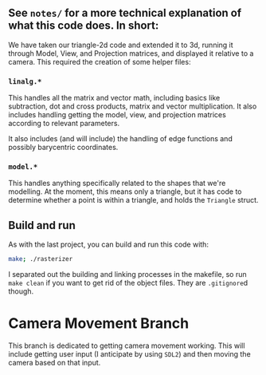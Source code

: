 ## See `notes/` for a more technical explanation of what this code does. In short:
We have taken our triangle-2d code and extended it to 3d, running it through Model, View, and Projection matrices, and displayed it relative to a camera. This required the creation of some helper files:

### `linalg.*`
This handles all the matrix and vector math, including basics like subtraction, dot and cross products, matrix and vector multiplication. It also includes handling getting the model, view, and projection matrices according to relevant parameters.

It also includes (and will include) the handling of edge functions and possibly barycentric coordinates.

### `model.*`
This handles anything specifically related to the shapes that we're modelling. At the moment, this means only a triangle, but it has code to determine whether a point is within a triangle, and holds the `Triangle` struct.

## Build and run
As with the last project, you can build and run this code with:
```sh
make; ./rasterizer
```

I separated out the building and linking processes in the makefile, so run `make clean` if you want to get rid of the object files. They are `.gitignore`d though.

# Camera Movement Branch
This branch is dedicated to getting camera movement working. This will include getting user input (I anticipate by using `SDL2`) and then moving the camera based on that input.
